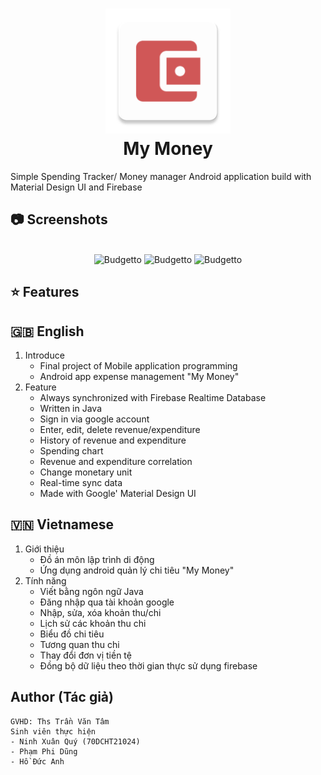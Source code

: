 <h1 align="center">
  <img src="https://raw.githubusercontent.com/QueenieeQ/My_Money_app/master/app/src/main/res/mipmap-xxxhdpi/wallet_icon_colored_v2.png" alt="MyMoney" width="200">
  <br>My Money<br>
</h1>

Simple Spending Tracker/ Money manager Android application build with Material Design UI and Firebase

## :camera: Screenshots

<p align="center">
  <br>
  <img src="https://raw.githubusercontent.com/jakubdybczak/Budgetto/master/readme_assets/screenshot1.jpg" alt="Budgetto" width="25%">
  <img src="https://raw.githubusercontent.com/jakubdybczak/Budgetto/master/readme_assets/animation1.gif" alt="Budgetto" width="25%">
  <img src="https://raw.githubusercontent.com/jakubdybczak/Budgetto/master/readme_assets/screenshot2.jpg" alt="Budgetto" width="25%">
</p>

## :star: Features
## :uk: English

1. Introduce
    - Final project of Mobile application programming
    - Android app expense management "My Money"
2. Feature
   * Always synchronized with Firebase Realtime Database
   * Written in Java
   * Sign in via google account
   * Enter, edit, delete revenue/expenditure
   * History of revenue and expenditure
   * Spending chart
   * Revenue and expenditure correlation
   * Change monetary unit
   * Real-time sync data
   * Made with Google' Material Design UI

## :vietnam: Vietnamese
1. Giới thiệu
    - Đồ án môn lập trình di động 
    - Ứng dụng android quản lý chi tiêu "My Money"
2. Tính năng
    * Viết bằng ngôn ngữ Java
    * Đăng nhập qua tài khoản google
    * Nhập, sửa, xóa khoản thu/chi
    * Lịch sử các khoản thu chi
    * Biểu đồ chi tiêu
    * Tương quan thu chi
    * Thay đổi đơn vị tiền tệ
    * Đồng bộ dữ liệu theo thời gian thực sử dụng firebase


## Author (Tác giả)
    GVHD: Ths Trần Văn Tâm
    Sinh viên thực hiện
    - Ninh Xuân Quý (70DCHT21024)
    - Phạm Phi Dũng 
    - Hồ Đức Anh
